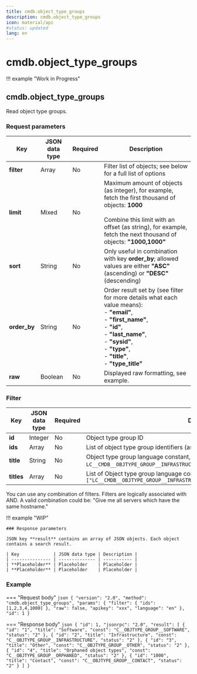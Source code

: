 ```yaml
---
title: cmdb.object_type_groups
description: cmdb.object_type_groups
icon: material/api
#status: updated
lang: en
---
```


# cmdb.object_type_groups

!!! example "Work in Progress"

## cmdb.object_type_groups

Read object type groups.

### Request parameters

| Key          | JSON data type | Required | Description                                                                                                                                                                                                                                       |
| ------------ | -------------- | -------- | ------------------------------------------------------------------------------------------------------------------------------------------------------------------------------------------------------------------------------------------------- |
| **filter**   | Array          | No       | Filter list of objects; see below for a full list of options                                                                                                                                                                                      |
| **limit**    | Mixed          | No       | Maximum amount of objects (as integer), for example, fetch the first thousand of objects: **1000**<br><br>Combine this limit with an offset (as string), for example, fetch the next thousand of objects: **"1000,1000"**                         |
| **sort**     | String         | No       | Only useful in combination with key **order_by**; allowed values are either **"ASC"** (ascending) or **"DESC"** (descending)                                                                                                                      |
| **order_by** | String         | No       | Order result set by (see filter for more details what each value means):<br>-   **"email"**,<br>-   **"first_name"**,<br>-   **"id"**,<br>-   **"last_name"**,<br>-   **"sysid"**,<br>-   **"type"**,<br>-   **"title"**,<br>-   **"type_title"** |
| **raw**      | Boolean        | No       | Displayed raw formatting, see example.                                                                                                                                                                                                            |

### Filter

| Key        | JSON data type | Required | Description                                                                                                                                  |
| ---------- | -------------- | -------- | -------------------------------------------------------------------------------------------------------------------------------------------- |
| **id**     | Integer        | No       | Object type group ID                                                                                                                         |
| **ids**    | Array          | No       | List of object type group identifiers (as integers), for example: **[1, 2, 3]**                                                              |
| **title**  | String         | No       | Object type group language constant, for example: `LC__CMDB__OBJTYPE_GROUP__INFRASTRUCTURE` for Server                                       |
| **titles** | Array          | No       | List of Object type group language constants, for example: `["LC__CMDB__OBJTYPE_GROUP__INFRASTRUCTURE","LC__CMDB__OBJTYPE_GROUP__SOFTWARE"]` |

You can use any combination of filters. Filters are logically associated with AND. A valid combination could be: "Give me all servers which have the same hostname."

!!! example "WIP"

    ### Response parameters

    JSON key **result** contains an array of JSON objects. Each object contains a search result.

    | Key             | JSON data type | Description |
    | --------------- | -------------- | ----------- |
    | **Placeholder** | Placeholder    | Placeholder |
    | **Placeholder** | Placeholder    | Placeholder |

### Example

=== "Request body"
    ```json
    {
      "version": "2.0",
      "method": "cmdb.object_type_groups",
      "params": {
        "filter": {
          "ids": [1,2,3,4,1000]
        },
        "raw": false,
        "apikey": "xxx",
        "language": "en"
      },
      "id": 1
    }
    ```

=== "Response body"
    ```json
    {
      "id": 1,
      "jsonrpc": "2.0",
      "result": [
        {
          "id": "1",
          "title": "Software",
          "const": "C__OBJTYPE_GROUP__SOFTWARE",
          "status": "2"
        },
        {
          "id": "2",
          "title": "Infrastructure",
          "const": "C__OBJTYPE_GROUP__INFRASTRUCTURE",
          "status": "2"
        },
        {
          "id": "3",
          "title": "Other",
          "const": "C__OBJTYPE_GROUP__OTHER",
          "status": "2"
        },
        {
          "id": "4",
          "title": "Orphaned object types",
          "const": "C__OBJTYPE_GROUP__ORPHANED",
          "status": "2"
        },
        {
          "id": "1000",
          "title": "Contact",
          "const": "C__OBJTYPE_GROUP__CONTACT",
          "status": "2"
        }
      ]
    }
    ```

